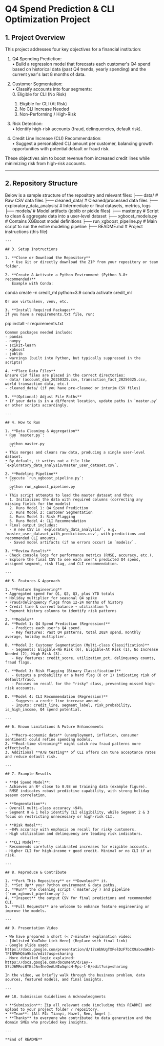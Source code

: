 # Q4 Spend Prediction & CLI Optimization Project

## 1. Project Overview

This project addresses four key objectives for a financial institution:

1. Q4 Spending Prediction:  
   • Build a regression model that forecasts each customer's Q4 spend based on historical data (past Q4 trends, yearly spending) and the current year's last 8 months of data.

2. Customer Segmentation:  
   • Classify accounts into four segments:  
     0. Eligible for CLI (No Risk)  
     1. Eligible for CLI (At Risk)  
     2. No CLI Increase Needed  
     3. Non-Performing / High-Risk  

3. Risk Detection:  
   • Identify high-risk accounts (fraud, delinquencies, default risk).

4. Credit Line Increase (CLI) Recommendation:  
   • Suggest a personalized CLI amount per customer, balancing growth opportunities with potential default or fraud risk.

These objectives aim to boost revenue from increased credit lines while minimizing risk from high-risk accounts.

---

## 2. Repository Structure

Below is a sample structure of the repository and relevant files:
├── data/ # Raw CSV data files
├── cleaned_data/ # Cleaned/processed data files
├── exploratory_data_analysis/ # Intermediate or final datasets, metrics, logs
├── models/ # Model artifacts (joblib or pickle files)
├── master.py # Script to clean & aggregate data into a user-level dataset
├── xgboost_models.py # Contains XGBoost model definitions
├── run_xgboost_pipeline.py # Main script to run the entire modeling pipeline
├── README.md # Project instructions (this file)
```
---

## 3. Setup Instructions

1. **Clone or Download the Repository**  
   • Use Git or directly download the ZIP from your repository or team folder.

2. **Create & Activate a Python Environment (Python 3.8+ recommended)**  
   Example with Conda:
   ```
   conda create -n credit_ml python=3.9
   conda activate credit_ml
   ```
   Or use virtualenv, venv, etc.

3. **Install Required Packages**  
   If you have a requirements.txt file, run:
   ```
   pip install -r requirements.txt
   ```
   Common packages needed include:
   - pandas  
   - numpy  
   - scikit-learn  
   - xgboost  
   - joblib  
   - warnings (built into Python, but typically suppressed in the scripts)

4. **Place Data Files**  
   Ensure CSV files are placed in the correct directories:
   - data/ (account_dim_20250325.csv, transaction_fact_20250325.csv, world transaction data, etc.)
   - cleaned_data/ (if you have pre-cleaned or interim CSV files)

5. **(Optional) Adjust File Paths**  
   • If your data is in a different location, update paths in `master.py` or other scripts accordingly.

---

## 4. How to Run

1. **Data Cleaning & Aggregation**  
   • Run `master.py`:
     ```
     python master.py
     ```
   • This merges and cleans raw data, producing a single user-level dataset.  
   • By default, it writes out a file like `exploratory_data_analysis/master_user_dataset.csv`.

2. **Modeling Pipeline**  
   • Execute `run_xgboost_pipeline.py`:  
     ```
     python run_xgboost_pipeline.py
     ```
   • This script attempts to load the master dataset and then:  
     1. Initializes the data with required columns (correcting any missing fields for the models)  
     2. Runs Model 1: Q4 Spend Prediction  
     3. Runs Model 2: Customer Segmentation  
     4. Runs Model 3: Risk Flagging  
     5. Runs Model 4: CLI Recommendation  
   • Final output includes:  
     - A new CSV in `exploratory_data_analysis/`, e.g. `master_user_dataset_with_predictions.csv`, with predictions and recommended CLI amounts.  
     - Saved model artifacts (if no errors occur) in `models/`.

3. **Review Results**  
   - Check console logs for performance metrics (RMSE, accuracy, etc.).  
   - Explore the final CSV to see each user's predicted Q4 spend, assigned segment, risk flag, and CLI recommendation.

---

## 5. Features & Approach

1. **Feature Engineering**  
   • Aggregated spend for Q1, Q2, Q3, plus YTD totals  
   • Holiday multiplier for seasonal Q4 spike  
   • Fraud/delinquency flags from 12-24 months of history  
   • Credit line & current balance → utilization %  
   • Payment history columns to identify risk patterns

2. **Models**  
   A. **Model 1: Q4 Spend Prediction (Regression)**  
      - Predicts each user's Q4 spend.  
      - Key features: Past Q4 patterns, total 2024 spend, monthly average, holiday multiplier.

   B. **Model 2: Customer Segmentation (Multi-class Classification)**  
      - Segments: Eligible-No Risk (0), Eligible-At Risk (1), No Increase Needed (2), High-Risk (3).  
      - Key features: credit_score, utilization_pct, delinquency counts, fraud flags.

   C. **Model 3: Risk Flagging (Binary Classification)**  
      - Outputs a probability or a hard flag (0 or 1) indicating risk of default/fraud.  
      - Focuses on recall for the "risky" class, preventing missed high-risk accounts.

   D. **Model 4: CLI Recommendation (Regression)**  
      - Suggests a credit line increase amount.  
      - Inputs: credit_line, segment_label, risk_probability, is_high_income, Q4 spend potential.

---

## 6. Known Limitations & Future Enhancements

1. **Macro-economic data** (unemployment, inflation, consumer sentiment) could refine spending models.  
2. **Real-time streaming** might catch new fraud patterns more effectively.  
3. Additional **A/B testing** of CLI offers can tune acceptance rates and reduce default risk.

---

## 7. Example Results

• **Q4 Spend Model**:  
  - Achieves an R² close to 0.98 on training data (example figure).  
  - RMSE indicates robust predictive capability, with strong holiday season correlation.

• **Segmentation**:  
  - Overall multi-class accuracy ~94%.  
  - Segment 0 & 1 help identify CLI eligibility, while Segment 2 & 3 focus on restricting unnecessary or high-risk CLI.

• **Risk Model**:  
  - ~84% accuracy with emphasis on recall for risky customers.  
  - High utilization and delinquency are leading risk indicators.

• **CLI Model**:  
  - Recommends carefully calibrated increases for eligible accounts.  
  - Higher CLI for high-income + good credit. Minimal or no CLI if at risk.

---

## 8. Reproduce & Contribute

1. **Fork This Repository** or **Download** it.  
2. **Set Up** your Python environment & data paths.  
3. **Run** the cleaning script (`master.py`) and pipeline (`run_xgboost_pipeline.py`).  
4. **Inspect** the output CSV for final predictions and recommended CLI.  
5. **Pull Requests** are welcome to enhance feature engineering or improve the models.

---

## 9. Presentation Video

• We have prepared a short (< 7-minute) explanation video:  
  - [Unlisted YouTube Link Here] (Replace with final link)  
  - Google slide used: https://docs.google.com/presentation/d/17cAbNUgTXFelDzF7bCX9abowQR43-TFINMWHQ6a9k3o/edit?usp=sharing 
  - More detailed logic explained: https://docs.google.com/document/d/1ey--S7cJ6MRezBTEsJAv4heOeALNIw5qncH-Mpc-t-E/edit?usp=sharing

In the video, we briefly walk through the business problem, data sources, featured models, and final insights. 

---

## 10. Submission Guidelines & Acknowledgments

• **Submission**: Zip all relevant code (including this README) and upload to your project folder / repository.  
• **Team**: [Alt F4: Tianyi, Hazel, Ben, Angel ].  
• **Thanks** to everyone who contributed to data generation and the domain SMEs who provided key insights.

---

**End of README**